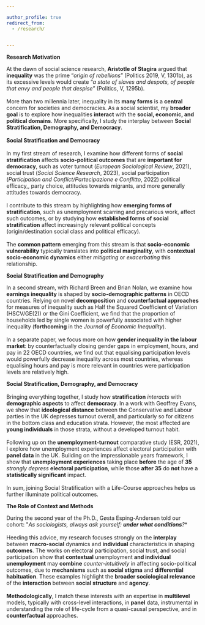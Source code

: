 ```yaml
---

author_profile: true
redirect_from: 
  - /research/
  

---
```

**Research Motivation**


At the dawn of social science research, **Aristotle of Stagira** argued that **inequality** was the prime “_origin of rebellions_” (Politics 2019, V, 1301b), as its excessive levels would create “_a state of slaves and despots, of people that envy and people that despise_” (Politics, V, 1295b). 
\
\
More than two millennia later, inequality in its **many forms** is a **central** concern for societies and democracies. As a social scientist, my **broader goal** is to explore how inequalities **interact** with the **social, economic, and political domains**. More specifically, I study the interplay between **Social Stratification, Demography, and Democracy**.
\
\
**Social Stratification and Democracy**
\
\
In my first stream of research, I examine how different forms of **social stratification** affects **socio-political outcomes** that are **important for democracy**, such as voter turnout (_European Sociological Review_, 2021), social trust (_Social Science Research_, 2023), social participation (_Participation and Conflict/Partecipazione e Conflitto_, 2022) political efficacy,, party choice, attitudes towards migrants, and more generally attitudes towards democracy.
\
\
I contribute to this stream by highlighting how **emerging forms of stratification**, such as unemployment scarring and precarious work, affect such outcomes, or by studying how **established forms of social stratification** affect increasingly relevant political concepts (origin/destination social class and political efficacy).
\
\
The **common pattern** emerging from this stream is that **socio-economic vulnerability** typically translates into **political marginality**, with **contextual socio-economic dynamics** either _mitigating_ or _exacerbating_ this relationship.

**Social Stratification and Demography**

In a second stream, with Richard Breen and Brian Nolan, we examine how **earnings inequality** is shaped by **socio-demographic patterns** in OECD countries. Relying on novel **decomposition** and **counterfactual approaches** for measures of inequality such as Half the Squared Coefficient of Variation (HSCV/GE(2)) or the Gini Coefficient, we find that the proportion of households led by single women is powerfully associated with higher inequality (**forthcoming** in the _Journal of Economic Inequality_). 
\
\
In a separate paper, we focus more on how **gender inequality in the labour market**: by counterfactually closing gender gaps in employment, hours, and pay in 22 OECD countries, we find out that equalising participation levels would powerfully decrease inequality across most countries, whereas equalising hours and pay is more relevant in countries were participation levels are relatively high.

**Social Stratification, Demography, and Democracy**
\
\
Bringing everything together, I study how **stratification** _interacts_ with **demographic aspects** to affect **democracy**. In a work with Geoffrey Evans, we show that **ideological distance** between the Conservative and Labour parties in the UK depresses turnout overall, and particularly so for citizens in the bottom class and education strata. However, the most affected are **young individuals** in those strata, without a developed turnout habit.
\
\
Following up on the **unemployment-turnout** comparative study (ESR, 2021), I explore how unemployment experiences affect electoral participation with **panel data** in the UK. Building on the impressionable years framework, I show that **unemployment experiences** taking place **before** the age of **35** _strongly depress_ **electoral participation**, while those **after 35** do **not** have a **statistically significant** impact.
\
\
In sum, joining Social Stratification with a Life-Course approaches helps us further illuminate political outcomes.

**The Role of Context and Methods**

During the second year of the Ph.D., Gøsta Esping-Andersen told our cohort: "_As sociologists, always ask yourself: **under what conditions**?_*
\
\
Heeding this advice, my research focuses strongly on the **interplay** between **macro-social** dynamics and **individual** characteristics in shaping **outcomes**. The works on electoral participation, social trust, and social participation show that **contextual** unemployment **and individual unemployment** may **combine** _counter-intuitively_ in affecting socio-political outcomes, due to **mechanisms** such as **social stigma** and **differential habituation**. These examples highlight the **broader sociological relevance** of the **interaction** between **social structure** and **agency**.
\
\
**Methodologically**, I match these interests with an expertise in **multilevel** models, typically with cross-level interactions, in **panel** data, instrumental in understanding the role of life-cycle from a quasi-causal perspective, and in **counterfactual** approaches.



